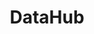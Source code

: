 ---
blog: https://blog.datahubproject.io/
codehost: https://github.com/https://github.com/datahub-project/datahub
linkedin: https://linkedin.com/company/acryl-data
logohandle: datahubprojectio
sort: datahubproject
title: DataHub
website: https://datahubproject.io/
youtube: https://youtube.com/channel/UC3qFQC5IiwR5fvWEqi_tJ5w
---